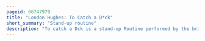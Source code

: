 ```yaml
---
pageid: 66747979
title: "London Hughes: To Catch a D*ck"
short_summary: "Stand-up routine"
description: "To catch a Dck is a stand-up Routine performed by the british comedian London Hughes. Largely about Sex, Hughes recounts Stories about her Mother and Grandmother having Children at a young Age, her Career as an Adult Chat Host and then a Children's Presenter, and her sexual Experiences."
---
```

